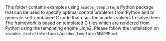 This folder contains examples using `acados_template`, a Python package that can be used to specify optimal control problems from Python and to generate self-contained C code that uses the acados solvers to solve them. The framework is based on templated C files which are rendered from Python using the templating engine Jinja2. Please follow the installation on `<acados_root>/interfaces/acados_template/README.md`. 

